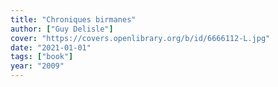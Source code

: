 ```yaml
---
title: "Chroniques birmanes"
author: ["Guy Delisle"]
cover: "https://covers.openlibrary.org/b/id/6666112-L.jpg"
date: "2021-01-01"
tags: ["book"]
year: "2009"
---
```

